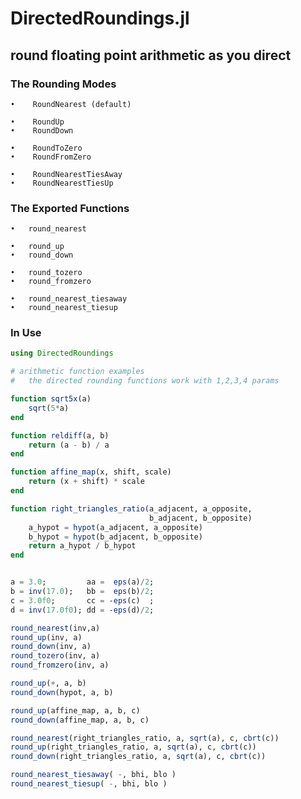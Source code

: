# DirectedRoundings.jl

## round floating point arithmetic as you direct



### The Rounding Modes

    •    RoundNearest (default)

    •    RoundUp
    •    RoundDown
        
    •    RoundToZero
    •    RoundFromZero

    •    RoundNearestTiesAway
    •    RoundNearestTiesUp
    
### The Exported Functions

    •   round_nearest
    
    •   round_up
    •   round_down 
    
    •   round_tozero
    •   round_fromzero
    
    •   round_nearest_tiesaway
    •   round_nearest_tiesup

### In Use

```julia
using DirectedRoundings

# arithmetic function examples
#   the directed rounding functions work with 1,2,3,4 params

function sqrt5x(a)
    sqrt(5*a)
end

function reldiff(a, b)
    return (a - b) / a
end

function affine_map(x, shift, scale)
    return (x + shift) * scale
end

function right_triangles_ratio(a_adjacent, a_opposite, 
                               b_adjacent, b_opposite)
    a_hypot = hypot(a_adjacent, a_opposite)
    b_hypot = hypot(b_adjacent, b_opposite)
    return a_hypot / b_hypot
end


a = 3.0;         aa =  eps(a)/2;
b = inv(17.0);   bb =  eps(b)/2;
c = 3.0f0;       cc = -eps(c)  ;
d = inv(17.0f0); dd = -eps(d)/2;

round_nearest(inv,a)
round_up(inv, a)
round_down(inv, a)
round_tozero(inv, a)
round_fromzero(inv, a)

round_up(+, a, b)
round_down(hypot, a, b)

round_up(affine_map, a, b, c)
round_down(affine_map, a, b, c)

round_nearest(right_triangles_ratio, a, sqrt(a), c, cbrt(c))
round_up(right_triangles_ratio, a, sqrt(a), c, cbrt(c))
round_down(right_triangles_ratio, a, sqrt(a), c, cbrt(c))

round_nearest_tiesaway( -, bhi, blo )
round_nearest_tiesup( -, bhi, blo )

